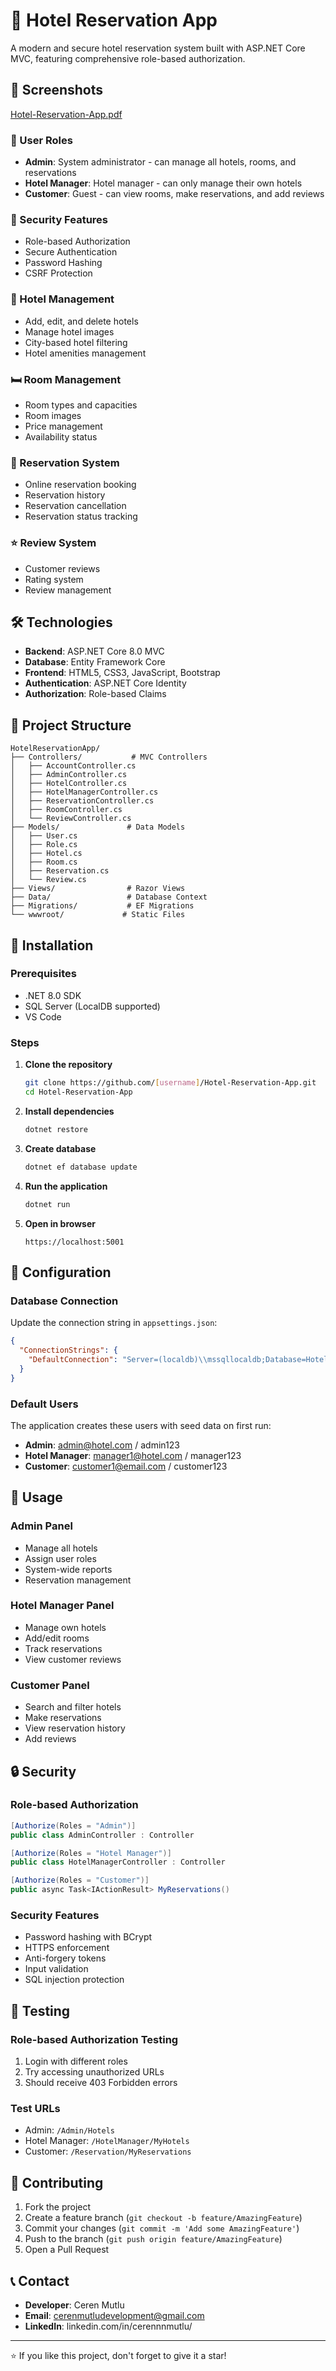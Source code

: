 # 🏨 Hotel Reservation App
A modern and secure hotel reservation system built with ASP.NET Core MVC, featuring comprehensive role-based authorization.

## 📸 Screenshots
[Hotel-Reservation-App.pdf](https://github.com/user-attachments/files/21640885/Hotel-Reservation-App.pdf)

### 👥 User Roles
- **Admin**: System administrator - can manage all hotels, rooms, and reservations
- **Hotel Manager**: Hotel manager - can only manage their own hotels
- **Customer**: Guest - can view rooms, make reservations, and add reviews

### 🔐 Security Features
- Role-based Authorization
- Secure Authentication
- Password Hashing
- CSRF Protection

### 🏨 Hotel Management
- Add, edit, and delete hotels
- Manage hotel images
- City-based hotel filtering
- Hotel amenities management

### 🛏️ Room Management
- Room types and capacities
- Room images
- Price management
- Availability status

### 📅 Reservation System
- Online reservation booking
- Reservation history
- Reservation cancellation
- Reservation status tracking

### ⭐ Review System
- Customer reviews
- Rating system
- Review management

## 🛠️ Technologies

- **Backend**: ASP.NET Core 8.0 MVC
- **Database**: Entity Framework Core
- **Frontend**: HTML5, CSS3, JavaScript, Bootstrap
- **Authentication**: ASP.NET Core Identity
- **Authorization**: Role-based Claims

## 📁 Project Structure

```
HotelReservationApp/
├── Controllers/           # MVC Controllers
│   ├── AccountController.cs
│   ├── AdminController.cs
│   ├── HotelController.cs
│   ├── HotelManagerController.cs
│   ├── ReservationController.cs
│   ├── RoomController.cs
│   └── ReviewController.cs
├── Models/               # Data Models
│   ├── User.cs
│   ├── Role.cs
│   ├── Hotel.cs
│   ├── Room.cs
│   ├── Reservation.cs
│   └── Review.cs
├── Views/                # Razor Views
├── Data/                 # Database Context
├── Migrations/           # EF Migrations
└── wwwroot/             # Static Files
```

## 🚀 Installation

### Prerequisites
- .NET 8.0 SDK
- SQL Server (LocalDB supported)
- VS Code

### Steps

1. **Clone the repository**
   ```bash
   git clone https://github.com/[username]/Hotel-Reservation-App.git
   cd Hotel-Reservation-App
   ```

2. **Install dependencies**
   ```bash
   dotnet restore
   ```

3. **Create database**
   ```bash
   dotnet ef database update
   ```

4. **Run the application**
   ```bash
   dotnet run
   ```

5. **Open in browser**
   ```
   https://localhost:5001
   ```

## 🔧 Configuration

### Database Connection
Update the connection string in `appsettings.json`:

```json
{
  "ConnectionStrings": {
    "DefaultConnection": "Server=(localdb)\\mssqllocaldb;Database=HotelReservationDB;Trusted_Connection=true;MultipleActiveResultSets=true"
  }
}
```

### Default Users
The application creates these users with seed data on first run:

- **Admin**: admin@hotel.com / admin123
- **Hotel Manager**: manager1@hotel.com / manager123
- **Customer**: customer1@email.com / customer123

## 📱 Usage

### Admin Panel
- Manage all hotels
- Assign user roles
- System-wide reports
- Reservation management

### Hotel Manager Panel
- Manage own hotels
- Add/edit rooms
- Track reservations
- View customer reviews

### Customer Panel
- Search and filter hotels
- Make reservations
- View reservation history
- Add reviews

## 🔒 Security

### Role-based Authorization
```csharp
[Authorize(Roles = "Admin")]
public class AdminController : Controller

[Authorize(Roles = "Hotel Manager")]
public class HotelManagerController : Controller

[Authorize(Roles = "Customer")]
public async Task<IActionResult> MyReservations()
```

### Security Features
- Password hashing with BCrypt
- HTTPS enforcement
- Anti-forgery tokens
- Input validation
- SQL injection protection

## 🧪 Testing

### Role-based Authorization Testing
1. Login with different roles
2. Try accessing unauthorized URLs
3. Should receive 403 Forbidden errors

### Test URLs
- Admin: `/Admin/Hotels`
- Hotel Manager: `/HotelManager/MyHotels`
- Customer: `/Reservation/MyReservations`

## 🤝 Contributing

1. Fork the project
2. Create a feature branch (`git checkout -b feature/AmazingFeature`)
3. Commit your changes (`git commit -m 'Add some AmazingFeature'`)
4. Push to the branch (`git push origin feature/AmazingFeature`)
5. Open a Pull Request

## 📞 Contact

- **Developer**: Ceren Mutlu
- **Email**: cerenmutludevelopment@gmail.com
- **LinkedIn**: linkedin.com/in/cerennnmutlu/

---

⭐ If you like this project, don't forget to give it a star!


